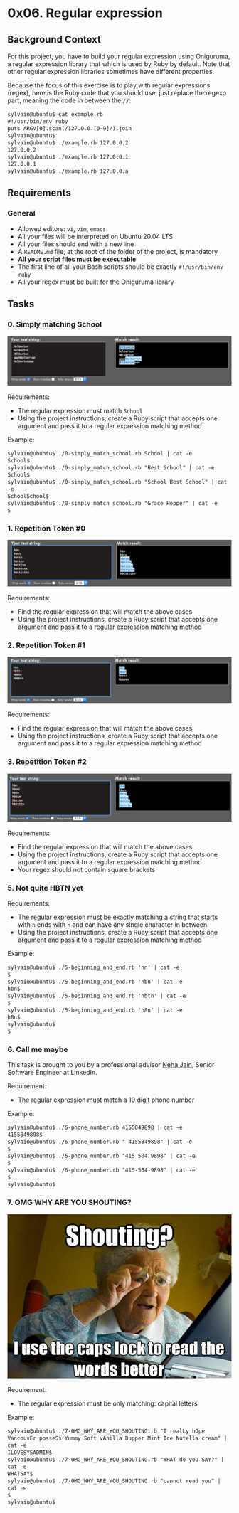 # 0x06. Regular expression
## Background Context
For this project, you have to build your regular expression using Oniguruma, a regular expression library that which is used by Ruby by default. Note that other regular expression libraries sometimes have different properties.

Because the focus of this exercise is to play with regular expressions (regex), here is the Ruby code that you should use, just replace the regexp part, meaning the code in between the `//`:
~~~~
sylvain@ubuntu$ cat example.rb
#!/usr/bin/env ruby
puts ARGV[0].scan(/127.0.0.[0-9]/).join
sylvain@ubuntu$
sylvain@ubuntu$ ./example.rb 127.0.0.2
127.0.0.2
sylvain@ubuntu$ ./example.rb 127.0.0.1
127.0.0.1
sylvain@ubuntu$ ./example.rb 127.0.0.a
~~~~
## Requirements
### General
* Allowed editors: `vi`, `vim`, `emacs`
* All your files will be interpreted on Ubuntu 20.04 LTS
* All your files should end with a new line
* A `README.md` file, at the root of the folder of the project, is mandatory
* **All your script files must be executable**
* The first line of all your Bash scripts should be exactly `#!/usr/bin/env ruby`
* All your regex must be built for the Oniguruma library
## Tasks
### 0. Simply matching School
![regex0](ec65557f0da1fbfbff6659413885e4d4822f5b1d.png)

Requirements:
* The regular expression must match `School`
* Using the project instructions, create a Ruby script that accepts one argument and pass it to a regular expression matching method

Example:
~~~~
sylvain@ubuntu$ ./0-simply_match_school.rb School | cat -e
School$
sylvain@ubuntu$ ./0-simply_match_school.rb "Best School" | cat -e
School$
sylvain@ubuntu$ ./0-simply_match_school.rb "School Best School" | cat -e
SchoolSchool$
sylvain@ubuntu$ ./0-simply_match_school.rb "Grace Hopper" | cat -e
$
~~~~
### 1. Repetition Token #0
![regex1](e7db3c377d46453588fc84f3a975661d142fee91.png)

Requirements:
* Find the regular expression that will match the above cases
* Using the project instructions, create a Ruby script that accepts one argument and pass it to a regular expression matching method
### 2. Repetition Token #1
![regex2](c59ff11db195d5cf17d1790a5141ae2f234786d2.png)

Requirements:
* Find the regular expression that will match the above cases
* Using the project instructions, create a Ruby script that accepts one argument and pass it to a regular expression matching method
### 3. Repetition Token #2
![regex3](f8dbcb9cf5ae569a8645027dc46e81cb372ce28e.png)

Requirements:
* Find the regular expression that will match the above cases
* Using the project instructions, create a Ruby script that accepts one argument and pass it to a regular expression matching method
* Your regex should not contain square brackets
### 5. Not quite HBTN yet
Requirements:
* The regular expression must be exactly matching a string that starts with `h` ends with `n` and can have any single character in between
* Using the project instructions, create a Ruby script that accepts one argument and pass it to a regular expression matching method

Example:
~~~~
sylvain@ubuntu$ ./5-beginning_and_end.rb 'hn' | cat -e
$
sylvain@ubuntu$ ./5-beginning_and_end.rb 'hbn' | cat -e
hbn$
sylvain@ubuntu$ ./5-beginning_and_end.rb 'hbtn' | cat -e
$
sylvain@ubuntu$ ./5-beginning_and_end.rb 'h8n' | cat -e
h8n$
sylvain@ubuntu$
$
~~~~
### 6. Call me maybe
This task is brought to you by a professional advisor [Neha Jain][1], Senior Software Engineer at LinkedIn.

[1]: https://intranet.hbtn.io/rltoken/V4rEpseJEPRMMnfaZPbkgw
Requirement:
* The regular expression must match a 10 digit phone number

Example:
~~~~
sylvain@ubuntu$ ./6-phone_number.rb 4155049898 | cat -e
4155049898$
sylvain@ubuntu$ ./6-phone_number.rb " 4155049898" | cat -e
$
sylvain@ubuntu$ ./6-phone_number.rb "415 504 9898" | cat -e
$
sylvain@ubuntu$ ./6-phone_number.rb "415-504-9898" | cat -e
$
sylvain@ubuntu$
~~~~
### 7. OMG WHY ARE YOU SHOUTING?
![shouting](shouting.jpg)

Requirement:
* The regular expression must be only matching: capital letters

Example: 
~~~~
sylvain@ubuntu$ ./7-OMG_WHY_ARE_YOU_SHOUTING.rb "I realLy hOpe VancouvEr posseSs Yummy Soft vAnilla Dupper Mint Ice Nutella cream" | cat -e
ILOVESYSADMIN$
sylvain@ubuntu$ ./7-OMG_WHY_ARE_YOU_SHOUTING.rb "WHAT do you SAY?" | cat -e
WHATSAY$
sylvain@ubuntu$ ./7-OMG_WHY_ARE_YOU_SHOUTING.rb "cannot read you" | cat -e
$
sylvain@ubuntu$
~~~~